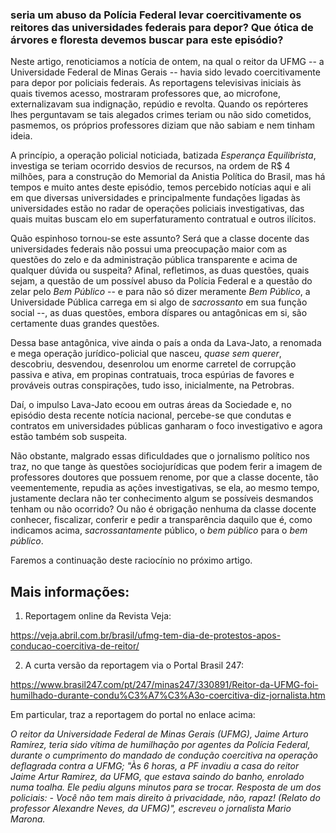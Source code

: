 
### seria um abuso da Polícia Federal levar coercitivamente os reitores das universidades federais para depor? Que ótica de árvores e floresta devemos buscar para este episódio?

Neste artigo, renoticiamos a notícia de ontem, na qual o reitor da UFMG -- a Universidade Federal de Minas Gerais -- havia sido levado coercitivamente para depor por policiais federais. As reportagens televisivas iniciais às quais tivemos acesso, mostraram professores que, ao microfone, externalizavam sua indignação, repúdio e revolta. Quando os repórteres lhes perguntavam se tais alegados crimes teriam ou não sido cometidos, pasmemos, os próprios professores diziam que não sabiam e nem tinham ideia.

A princípio, a operação policial noticiada, batizada *Esperança Equilibrista*, investiga se teriam ocorrido desvios de recursos, na ordem de R$ 4 milhões, para a construção do Memorial da Anistia Política do Brasil, mas há tempos e muito antes deste episódio, temos percebido notícias aqui e ali em que diversas universidades e principalmente fundações ligadas às universidades estão no radar de operações policiais investigativas, das quais muitas buscam elo em superfaturamento contratual e outros ilícitos.

Quão espinhoso tornou-se este assunto?  Será que a classe docente das universidades federais não possui uma preocupação maior com as questões do zelo e da administração pública transparente e acima de qualquer dúvida ou suspeita? Afinal, refletimos, as duas questões, quais sejam, a questão de um possível abuso da Polícia Federal e a questão do zelar pelo _Bem Público_ -- e para não só dizer meramente _Bem Público_, a Universidade Pública carrega em si algo de _sacrossanto_ em sua função social --, as duas questões, embora díspares ou antagônicas em si, são certamente duas grandes questões.

Dessa base antagônica, vive ainda o país a onda da Lava-Jato, a renomada e mega operação jurídico-policial que nasceu, _quase sem querer_, descobriu, desvendou, desenrolou um enorme carretel de corrupção passiva e ativa, em propinas contratuais, troca espúrias de favores e prováveis outras conspirações, tudo isso, inicialmente, na Petrobras.

Daí, o impulso Lava-Jato ecoou em outras áreas da Sociedade e, no episódio desta recente notícia nacional, percebe-se que condutas e contratos em universidades públicas ganharam o foco investigativo e agora estão também sob suspeita.

Não obstante, malgrado essas dificuldades que o jornalismo político nos traz, no que tange às questões sociojurídicas que podem ferir a imagem de professores doutores que possuem renome, por que a classe docente, tão veementemente, repudia as ações investigativas, se ela, ao mesmo tempo, justamente declara não ter conhecimento algum se possíveis desmandos tenham ou não ocorrido?  Ou não é obrigação nenhuma da classe docente conhecer, fiscalizar, conferir e pedir a transparência daquilo que é, como indicamos acima, _sacrossantamente_ público, o *bem público* para o _bem público_.

Faremos a continuação deste raciocínio no próximo artigo.

Mais informações:
-----------------

1) Reportagem online da Revista Veja:

https://veja.abril.com.br/brasil/ufmg-tem-dia-de-protestos-apos-conducao-coercitiva-de-reitor/

2) A curta versão da reportagem via o Portal Brasil 247:

https://www.brasil247.com/pt/247/minas247/330891/Reitor-da-UFMG-foi-humilhado-durante-condu%C3%A7%C3%A3o-coercitiva-diz-jornalista.htm

Em particular, traz a reportagem do portal no enlace acima:

<cite>
O reitor da Universidade Federal de Minas Gerais (UFMG), Jaime Arturo Ramírez, teria sido vítima de humilhação por agentes da Polícia Federal, durante o cumprimento do mandado de condução coercitiva na operação deflagrada contra a UFMG; "Às 6 horas, a PF invadiu a casa do reitor Jaime Artur Ramirez, da UFMG, que estava saindo do banho, enrolado numa toalha. Ele pediu alguns minutos para se trocar. Resposta de um dos policiais: - Você não tem mais direito à privacidade, não, rapaz! (Relato do professor Alexandre Neves, da UFMG)", escreveu o jornalista Mario Marona.
</cite>
